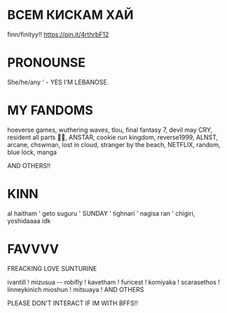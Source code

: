 # ВСЕМ КИСКАМ ХАЙ 

finn/finityy!! 
https://pin.it/4rthrbF12

# PRONOUNSE 
She/he/any ' - YES I'M LEBANOSE.

# MY FANDOMS 
hoeverse games, wuthering waves, tlou, final fantasy 7, devil may CRY, resident all parts 🤍🤍, ANSTAR, cookie run kingdom, reverse1999, ALNST, arcane, chswman, lost in cloud, stranger by the beach, NETFLIX, random, blue lock, manga

AND OTHERS!!

# KINN

al haitham ' geto suguru ' SUNDAY ' tighnari ' nagisa ran ' chigiri, yoshidaaaa idk

# FAVVVV 

FREACKING LOVE SUNTURINE

ivantill ! mizusua -- 
robifly ! 
kavetham ! furicest ! komiyaka ! scarasethos ! linneykinich 
mioshun ! mitsuaya ! 
AND OTHERS


PLEASE DON'T INTERACT IF IM WITH BFFS!! 
